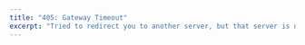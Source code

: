 ```yaml
---
title: "405: Gateway Timeout"
excerpt: "Tried to redirect you to another server, but that server is not responding"
---
```


